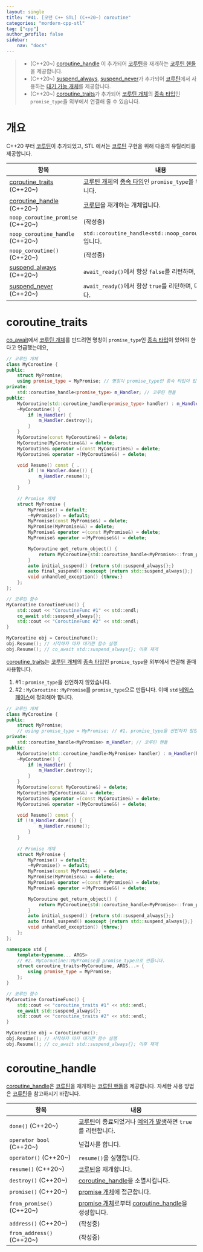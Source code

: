 ```yaml
---
layout: single
title: "#41. [모던 C++ STL] (C++20~) coroutine"
categories: "mordern-cpp-stl"
tag: ["cpp"]
author_profile: false
sidebar: 
    nav: "docs"
---
```


> * (C++20~) [coroutine_handle](https://tango1202.github.io/mordern-cpp-stl/mordern-cpp-stl-coroutine/#coroutine_handle) 이 추가되어 [코루틴](https://tango1202.github.io/mordern-cpp/mordern-cpp-coroutine/)을 재개하는 [코루틴 핸들](https://tango1202.github.io/mordern-cpp/mordern-cpp-coroutine/#%EC%BD%94%EB%A3%A8%ED%8B%B4-%ED%95%A8%EC%88%98-%EC%BD%94%EB%A3%A8%ED%8B%B4-%EA%B0%9C%EC%B2%B4-%EC%BD%94%EB%A3%A8%ED%8B%B4-%ED%95%B8%EB%93%A4-promise-%EA%B0%9C%EC%B2%B4)을 제공합니다.
> * (C++20~) [suspend_always](https://tango1202.github.io/mordern-cpp/mordern-cpp-coroutine/#%EB%8C%80%EA%B8%B0-%EA%B0%80%EB%8A%A5-%EA%B0%9C%EC%B2%B4suspend_always-%EC%99%80-suspend_never), [suspend_never](https://tango1202.github.io/mordern-cpp/mordern-cpp-coroutine/#%EB%8C%80%EA%B8%B0-%EA%B0%80%EB%8A%A5-%EA%B0%9C%EC%B2%B4suspend_always-%EC%99%80-suspend_never)가 추가되어 [코루틴](https://tango1202.github.io/mordern-cpp/mordern-cpp-coroutine/)에서 사용하는 [대기 가능 개체](https://tango1202.github.io/mordern-cpp/mordern-cpp-coroutine/#%EB%8C%80%EA%B8%B0-%EA%B0%80%EB%8A%A5-%EA%B0%9C%EC%B2%B4suspend_always-%EC%99%80-suspend_never)를 제공합니다.
> * (C++20~) [coroutine_traits](https://tango1202.github.io/mordern-cpp-stl/mordern-cpp-stl-coroutine/#coroutine_traits)가 추가되어 [코루틴 개체](https://tango1202.github.io/mordern-cpp/mordern-cpp-coroutine/#%EC%BD%94%EB%A3%A8%ED%8B%B4-%ED%95%A8%EC%88%98-%EC%BD%94%EB%A3%A8%ED%8B%B4-%EA%B0%9C%EC%B2%B4-%EC%BD%94%EB%A3%A8%ED%8B%B4-%ED%95%B8%EB%93%A4-promise-%EA%B0%9C%EC%B2%B4)의 [종속 타입](https://tango1202.github.io/classic-cpp-stl/classic-cpp-stl-template-parameter-argument/#%EC%A2%85%EC%86%8D-%ED%83%80%EC%9E%85)인 `promise_type`을 외부에서 연결해 줄 수 있습니다.

# 개요

C++20 부터 [코루틴](https://tango1202.github.io/mordern-cpp/mordern-cpp-coroutine/)이 추가되었고, STL 에서는 [코루틴](https://tango1202.github.io/mordern-cpp/mordern-cpp-coroutine/) 구현을 위해 다음의 유틸리티를 제공합니다.

|항목|내용|
|--|--|
|[coroutine_traits](https://tango1202.github.io/mordern-cpp-stl/mordern-cpp-stl-coroutine/#coroutine_traits) (C++20~)|[코루틴 개체](https://tango1202.github.io/mordern-cpp/mordern-cpp-coroutine/#%EC%BD%94%EB%A3%A8%ED%8B%B4-%ED%95%A8%EC%88%98-%EC%BD%94%EB%A3%A8%ED%8B%B4-%EA%B0%9C%EC%B2%B4-%EC%BD%94%EB%A3%A8%ED%8B%B4-%ED%95%B8%EB%93%A4-promise-%EA%B0%9C%EC%B2%B4)의 [종속 타입](https://tango1202.github.io/classic-cpp-stl/classic-cpp-stl-template-parameter-argument/#%EC%A2%85%EC%86%8D-%ED%83%80%EC%9E%85)인 `promise_type`을 외부에서 정의합니다.|
|[coroutine_handle](https://tango1202.github.io/mordern-cpp-stl/mordern-cpp-stl-coroutine/#coroutine_handle) (C++20~)|[코루틴](https://tango1202.github.io/mordern-cpp/mordern-cpp-coroutine/)을 재개하는 개체입니다.|
|`noop_coroutine_promise` (C++20~)|(작성중)|
|`noop_coroutine_handle` (C++20~)|`std::coroutine_handle<std::noop_coroutine_promise>`입니다.|
|`noop_coroutine()` (C++20~)|(작성중)|
|[suspend_always](https://tango1202.github.io/mordern-cpp/mordern-cpp-coroutine/#%EB%8C%80%EA%B8%B0-%EA%B0%80%EB%8A%A5-%EA%B0%9C%EC%B2%B4suspend_always-%EC%99%80-suspend_never) (C++20~)|`await_ready()`에서 항상 `false`를 리턴하며, 대기합니다.|
|[suspend_never](https://tango1202.github.io/mordern-cpp/mordern-cpp-coroutine/#%EB%8C%80%EA%B8%B0-%EA%B0%80%EB%8A%A5-%EA%B0%9C%EC%B2%B4suspend_always-%EC%99%80-suspend_never) (C++20~)|`await_ready()`에서 항상 `true`를 리턴하며, 대기하지 않습니다.|

# coroutine_traits

[co_await](https://tango1202.github.io/mordern-cpp/mordern-cpp-coroutine/#co_await)에서 [코루틴 개체](https://tango1202.github.io/mordern-cpp/mordern-cpp-coroutine/#%EC%BD%94%EB%A3%A8%ED%8B%B4-%ED%95%A8%EC%88%98-%EC%BD%94%EB%A3%A8%ED%8B%B4-%EA%B0%9C%EC%B2%B4-%EC%BD%94%EB%A3%A8%ED%8B%B4-%ED%95%B8%EB%93%A4-promise-%EA%B0%9C%EC%B2%B4)를 만드려면 명칭이 `promise_type`인 [종속 타입](https://tango1202.github.io/classic-cpp-stl/classic-cpp-stl-template-parameter-argument/#%EC%A2%85%EC%86%8D-%ED%83%80%EC%9E%85)이 있어야 한다고 언급했는데요,

```cpp
// 코루틴 개체
class MyCoroutine {  
public:
    struct MyPromise;
    using promise_type = MyPromise; // 명칭이 promise_type인 종속 타입이 있어야 합니다.
private:
    std::coroutine_handle<promise_type> m_Handler; // 코루틴 핸들
public:
    MyCoroutine(std::coroutine_handle<promise_type> handler) : m_Handler(handler) {}
    ~MyCoroutine() {
        if (m_Handler) {
            m_Handler.destroy(); 
        }
    }
    MyCoroutine(const MyCoroutine&) = delete;
    MyCoroutine(MyCoroutine&&) = delete;
    MyCoroutine& operator =(const MyCoroutine&) = delete;
    MyCoroutine& operator =(MyCoroutine&&) = delete;

    void Resume() const { .
        if (!m_Handler.done()) { 
            m_Handler.resume(); 
        }
    } 

    // Promise 개체
    struct MyPromise { 
        MyPromise() = default;
        ~MyPromise() = default;
        MyPromise(const MyPromise&) = delete;
        MyPromise(MyPromise&&) = delete;
        MyPromise& operator =(const MyPromise&) = delete;
        MyPromise& operator =(MyPromise&&) = delete;

        MyCoroutine get_return_object() { 
            return MyCoroutine{std::coroutine_handle<MyPromise>::from_promise(*this)};
        }
        auto initial_suspend() {return std::suspend_always{};} 
        auto final_suspend() noexcept {return std::suspend_always{};} 
        void unhandled_exception() {throw;} 
    };
};

// 코루틴 함수
MyCoroutine CoroutineFunc() {  
    std::cout << "CoroutineFunc #1" << std::endl;
    co_await std::suspend_always{}; 
    std::cout << "CoroutineFunc #2" << std::endl;
}

MyCoroutine obj = CoroutineFunc();
obj.Resume(); // 시작하자 마자 대기한 함수 실행
obj.Resume(); // co_await std::suspend_always{}; 이후 재개 
```
[coroutine_traits](https://tango1202.github.io/mordern-cpp-stl/mordern-cpp-stl-coroutine/#coroutine_traits)는 [코루틴 개체](https://tango1202.github.io/mordern-cpp/mordern-cpp-coroutine/#%EC%BD%94%EB%A3%A8%ED%8B%B4-%ED%95%A8%EC%88%98-%EC%BD%94%EB%A3%A8%ED%8B%B4-%EA%B0%9C%EC%B2%B4-%EC%BD%94%EB%A3%A8%ED%8B%B4-%ED%95%B8%EB%93%A4-promise-%EA%B0%9C%EC%B2%B4)의 [종속 타입](https://tango1202.github.io/classic-cpp-stl/classic-cpp-stl-template-parameter-argument/#%EC%A2%85%EC%86%8D-%ED%83%80%EC%9E%85)인 `promise_type`을 외부에서 연결해 줄때 사용합니다.

1. #1 : `promise_type`을 선언하지 않았습니다.
2. #2 :  `MyCoroutine::MyPromise`를 `promise_type`으로 만듭니다. 이때 `std` [네임스페이스](https://tango1202.github.io/classic-cpp-guide/classic-cpp-guide-namespace/)에 정의해야 합니다.

```cpp
// 코루틴 개체
class MyCoroutine {  
public:
    struct MyPromise;     
    // using promise_type = MyPromise; // #1. promise_type을 선언하지 않았습니다.
private:
    std::coroutine_handle<MyPromise> m_Handler; // 코루틴 핸들
public:
    MyCoroutine(std::coroutine_handle<MyPromise> handler) : m_Handler(handler) {}
    ~MyCoroutine() {     
        if (m_Handler) {
            m_Handler.destroy();  
        }
    }
    MyCoroutine(const MyCoroutine&) = delete;
    MyCoroutine(MyCoroutine&&) = delete;
    MyCoroutine& operator =(const MyCoroutine&) = delete;
    MyCoroutine& operator =(MyCoroutine&&) = delete;

    void Resume() const { 
    if (!m_Handler.done()) { 
            m_Handler.resume(); 
        }
    } 
    
    // Promise 개체
    struct MyPromise { 
        MyPromise() = default;
        ~MyPromise() = default;
        MyPromise(const MyPromise&) = delete;
        MyPromise(MyPromise&&) = delete;
        MyPromise& operator =(const MyPromise&) = delete;
        MyPromise& operator =(MyPromise&&) = delete;

        MyCoroutine get_return_object() { 
            return MyCoroutine{std::coroutine_handle<MyPromise>::from_promise(*this)};
        }
        auto initial_suspend() {return std::suspend_always{};} 
        auto final_suspend() noexcept {return std::suspend_always{};} 
        void unhandled_exception() {throw;} 
    };
};  

namespace std {
    template<typename... ARGS>
    // #2. MyCoroutine::MyPromise를 promise_type으로 만듭니다.
    struct coroutine_traits<MyCoroutine, ARGS...> { 
        using promise_type = MyPromise;
    };
}

// 코루틴 함수
MyCoroutine CoroutineFunc() {  
    std::cout << "coroutine_traits #1" << std::endl;
    co_await std::suspend_always{}; 
    std::cout << "coroutine_traits #2" << std::endl;
} 

MyCoroutine obj = CoroutineFunc();
obj.Resume(); // 시작하자 마자 대기한 함수 실행
obj.Resume(); // co_await std::suspend_always{}; 이후 재개 
```

# coroutine_handle

[coroutine_handle](https://tango1202.github.io/mordern-cpp-stl/mordern-cpp-stl-coroutine/#coroutine_handle)은 [코루틴](https://tango1202.github.io/mordern-cpp/mordern-cpp-coroutine/)을 재개하는 [코루틴 핸들](https://tango1202.github.io/mordern-cpp/mordern-cpp-coroutine/#%EC%BD%94%EB%A3%A8%ED%8B%B4-%ED%95%A8%EC%88%98-%EC%BD%94%EB%A3%A8%ED%8B%B4-%EA%B0%9C%EC%B2%B4-%EC%BD%94%EB%A3%A8%ED%8B%B4-%ED%95%B8%EB%93%A4-promise-%EA%B0%9C%EC%B2%B4)을 제공합니다. 자세한 사용 방법은 [코루틴](https://tango1202.github.io/mordern-cpp/mordern-cpp-coroutine/)을 참고하시기 바랍니다.

|항목|내용|
|--|--|
|`done()` (C++20~)|[코루틴](https://tango1202.github.io/mordern-cpp/mordern-cpp-coroutine/)이 종료되었거나 [예외가 발생](https://tango1202.github.io/classic-cpp-exception/classic-cpp-exception-mechanism/#%EC%98%88%EC%99%B8-%EB%B0%9C%EC%83%9D%EA%B3%BC-%ED%83%90%EC%A7%80try-catch-throw)하면 `true`를 리턴합니다.|
|`operator bool` (C++20~)|널검사를 합니다.|
|`operator()` (C++20~)|`resume()`을 실행합니다.|
|`resume()` (C++20~)|[코루틴](https://tango1202.github.io/mordern-cpp/mordern-cpp-coroutine/)을 재개합니다.|
|`destroy()` (C++20~)|[coroutine_handle](https://tango1202.github.io/mordern-cpp-stl/mordern-cpp-stl-coroutine/#coroutine_handle)을 소멸시킵니다.|
|`promise()` (C++20~)|[promise 개체](https://tango1202.github.io/mordern-cpp/mordern-cpp-coroutine/#promise-%EA%B0%9C%EC%B2%B4)에 접근합니다.|
|`from_promise()` (C++20~)|[promise 개체](https://tango1202.github.io/mordern-cpp/mordern-cpp-coroutine/#promise-%EA%B0%9C%EC%B2%B4)로부터 [coroutine_handle](https://tango1202.github.io/mordern-cpp-stl/mordern-cpp-stl-coroutine/#coroutine_handle)을 생성합니다.|
|`address()` (C++20~)|(작성중)|
|`from_address()` (C++20~)|(작성중)|



